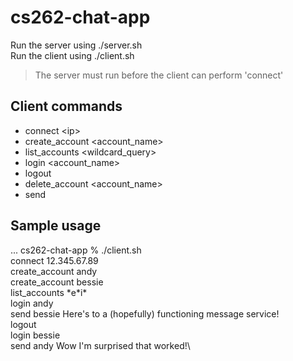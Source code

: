 # cs262-chat-app

Run the server using ./server.sh\
Run the client using ./client.sh

> The server must run before the client can perform 'connect'

## Client commands
- connect \<ip\>
- create_account <account_name>
- list_accounts <wildcard_query>
- login <account_name>
- logout
- delete_account <account_name>
- send <recipient> <message>

## Sample usage
... cs262-chat-app % ./client.sh\
connect 12.345.67.89\
create_account andy\
create_account bessie\
list_accounts \*e\*i\*\
login andy\
send bessie Here's to a (hopefully) functioning message service!\
logout\
login bessie\
send andy Wow I'm surprised that worked!\
